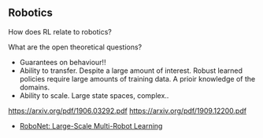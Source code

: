 
## Robotics

How does RL relate to robotics?

What are the open theoretical questions?

- Guarantees on behaviour!!
- Ability to transfer. Despite a large amount of interest. Robust learned policies require large amounts of training data. A prioir knowledge of the domains.
- Ability to scale. Large state spaces, complex..


https://arxiv.org/pdf/1906.03292.pdf
https://arxiv.org/pdf/1909.12200.pdf


- [RoboNet: Large-Scale Multi-Robot Learning](https://arxiv.org/pdf/1910.11215.pdf)
